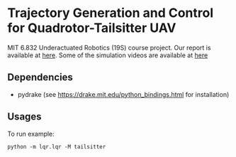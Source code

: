 # Trajectory Generation and Control for Quadrotor-Tailsitter UAV

MIT 6.832 Underactuated Robotics (19S) course project. Our report is available at [here](https://www.dropbox.com/s/rh1u9qtxid3e0hu/6_832_FinalProject.pdf?dl=0).
Some of the simulation videos are available at [here](https://drive.google.com/drive/u/1/folders/1uqSOnJJlkEK5WN7ZdH0oN8zH21WMXOAK)

## Dependencies
* pydrake (see https://drake.mit.edu/python_bindings.html for installation)

## Usages
To run example:

`python -m lqr.lqr -M tailsitter`
